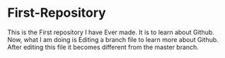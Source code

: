 # First-Repository
This is the First repository I have Ever made. It is to learn about Github.
Now, what I am doing is Editing a branch file to learn more about Github.
After editing this file it becomes different from the master branch.
